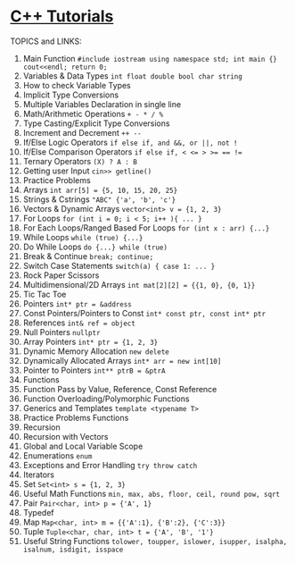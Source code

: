 # [C++ Tutorials](https://www.youtube.com/playlist?list=PLnKe36F30Y4ZDNIOZ51sX25pWKQ1pkpTE)
TOPICS and LINKS:
1. Main Function ```#include iostream using namespace std; int main {} cout<<endl; return 0;```
2. Variables & Data Types ```int float double bool char string```
3. How to check Variable Types
4. Implicit Type Conversions
5. Multiple Variables Declaration in single line
6. Math/Arithmetic Operations ```+ - * / %```
7. Type Casting/Explicit Type Conversions
8. Increment and Decrement ```++ --```
9. If/Else Logic Operators ```if else if, and &&, or ||, not !```
10. If/Else Comparison Operators ```if else if, < <= > >= == !=```
11. Ternary Operators ```(X) ? A : B ```
12. Getting user Input ```cin>> getline()```
13. Practice Problems
14. Arrays ```int arr[5] = {5, 10, 15, 20, 25}```
15. Strings & Cstrings ```"ABC" {'a', 'b', 'c'}```
16. Vectors & Dynamic Arrays ```vector<int> v = {1, 2, 3}```
17. For Loops ```for (int i = 0; i < 5; i++ ){ ... }```
18. For Each Loops/Ranged Based For Loops ```for (int x : arr) {...}```
19. While Loops ```while (true) {...}```
20. Do While Loops ```do {...} while (true)```
21. Break & Continue ```break; continue;```
22. Switch Case Statements ```switch(a) { case 1: ... }```
23. Rock Paper Scissors
24. Multidimensional/2D Arrays ```int mat[2][2] = {{1, 0}, {0, 1}}```
25. Tic Tac Toe
26. Pointers ```int* ptr = &address```
27. Const Pointers/Pointers to Const ```int* const ptr, const int* ptr```
28. References ```int& ref = object```
29. Null Pointers ```nullptr```
30. Array Pointers ```int* ptr = {1, 2, 3}```
31. Dynamic Memory Allocation ```new delete```
32. Dynamically Allocated Arrays ```int* arr = new int[10]```
33. Pointer to Pointers ```int** ptrB = &ptrA```
34. Functions
35. Function Pass by Value, Reference, Const Reference
36. Function Overloading/Polymorphic Functions
37. Generics and Templates ```template <typename T>```
38. Practice Problems Functions
39. Recursion
40. Recursion with Vectors
41. Global and Local Variable Scope
42. Enumerations ```enum```
43. Exceptions and Error Handling ```try throw catch```
44. Iterators
45. Set ```Set<int> s = {1, 2, 3}```
46. Useful Math Functions ```min, max, abs, floor, ceil, round pow, sqrt ```
47. Pair  ```Pair<char, int> p = {'A', 1}```
48. Typedef
49. Map ```Map<char, int> m = {{'A':1}, {'B':2}, {'C':3}}```
50. Tuple ```Tuple<char, char, int> t = {'A', 'B', '1'}```
51. Useful String Functions ```tolower, toupper, islower, isupper, isalpha, isalnum, isdigit, isspace```

